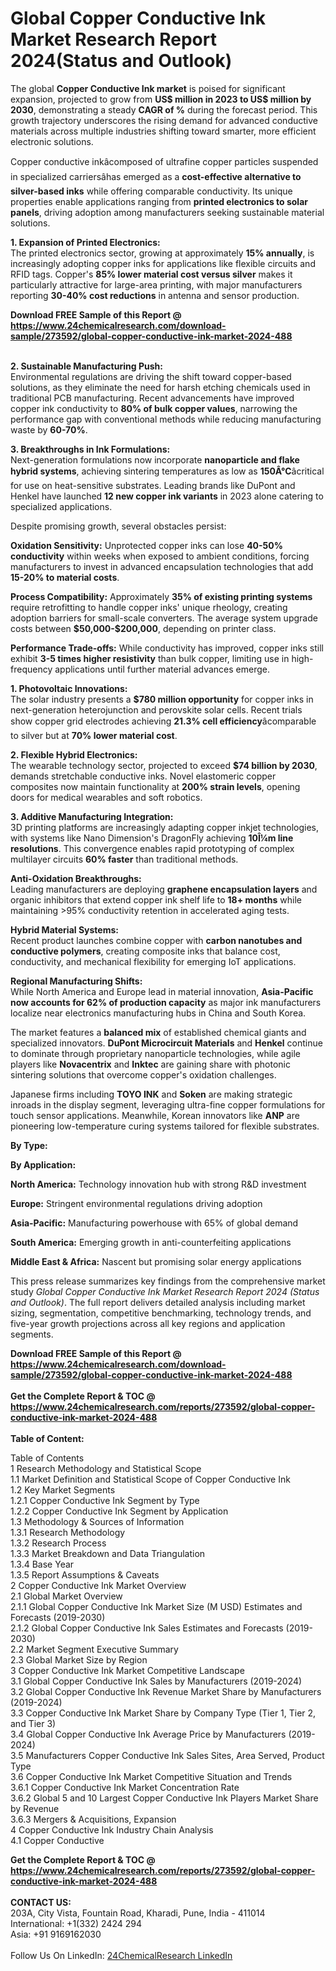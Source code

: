 <h1>Global Copper Conductive Ink Market Research Report 2024(Status and Outlook)</h1><p>The global <strong>Copper Conductive Ink market</strong> is poised for significant expansion, projected to grow from <strong>US$ million in 2023 to US$ million by 2030</strong>, demonstrating a steady <strong>CAGR of %</strong> during the forecast period. This growth trajectory underscores the rising demand for advanced conductive materials across multiple industries shifting toward smarter, more efficient electronic solutions.</p><p>Copper conductive inkâcomposed of ultrafine copper particles suspended in specialized carriersâhas emerged as a <strong>cost-effective alternative to silver-based inks</strong> while offering comparable conductivity. Its unique properties enable applications ranging from <strong>printed electronics to solar panels</strong>, driving adoption among manufacturers seeking sustainable material solutions.</p><p><strong>1. Expansion of Printed Electronics:</strong><br>
The printed electronics sector, growing at approximately <strong>15% annually</strong>, is increasingly adopting copper inks for applications like flexible circuits and RFID tags. Copper's <strong>85% lower material cost versus silver</strong> makes it particularly attractive for large-area printing, with major manufacturers reporting <strong>30-40% cost reductions</strong> in antenna and sensor production.</p><div><b>Download FREE Sample of this Report @ 
            <a href="https://www.24chemicalresearch.com/download-sample/273592/global-copper-conductive-ink-market-2024-488">
            https://www.24chemicalresearch.com/download-sample/273592/global-copper-conductive-ink-market-2024-488</a></b></div><br><p><strong>2. Sustainable Manufacturing Push:</strong><br>
Environmental regulations are driving the shift toward copper-based solutions, as they eliminate the need for harsh etching chemicals used in traditional PCB manufacturing. Recent advancements have improved copper ink conductivity to <strong>80% of bulk copper values</strong>, narrowing the performance gap with conventional methods while reducing manufacturing waste by <strong>60-70%</strong>.</p><p><strong>3. Breakthroughs in Ink Formulations:</strong><br>
Next-generation formulations now incorporate <strong>nanoparticle and flake hybrid systems</strong>, achieving sintering temperatures as low as <strong>150Â°C</strong>âcritical for use on heat-sensitive substrates. Leading brands like DuPont and Henkel have launched <strong>12 new copper ink variants</strong> in 2023 alone catering to specialized applications.</p><p>Despite promising growth, several obstacles persist:</p><p><strong>Oxidation Sensitivity:</strong> Unprotected copper inks can lose <strong>40-50% conductivity</strong> within weeks when exposed to ambient conditions, forcing manufacturers to invest in advanced encapsulation technologies that add <strong>15-20% to material costs</strong>.</p><p><strong>Process Compatibility:</strong> Approximately <strong>35% of existing printing systems</strong> require retrofitting to handle copper inks' unique rheology, creating adoption barriers for small-scale converters. The average system upgrade costs between <strong>$50,000-$200,000</strong>, depending on printer class.</p><p><strong>Performance Trade-offs:</strong> While conductivity has improved, copper inks still exhibit <strong>3-5 times higher resistivity</strong> than bulk copper, limiting use in high-frequency applications until further material advances emerge.</p><p><strong>1. Photovoltaic Innovations:</strong><br>
The solar industry presents a <strong>$780 million opportunity</strong> for copper inks in next-generation heterojunction and perovskite solar cells. Recent trials show copper grid electrodes achieving <strong>21.3% cell efficiency</strong>âcomparable to silver but at <strong>70% lower material cost</strong>.</p><p><strong>2. Flexible Hybrid Electronics:</strong><br>
The wearable technology sector, projected to exceed <strong>$74 billion by 2030</strong>, demands stretchable conductive inks. Novel elastomeric copper composites now maintain functionality at <strong>200% strain levels</strong>, opening doors for medical wearables and soft robotics.</p><p><strong>3. Additive Manufacturing Integration:</strong><br>
3D printing platforms are increasingly adapting copper inkjet technologies, with systems like Nano Dimension's DragonFly achieving <strong>10Î¼m line resolutions</strong>. This convergence enables rapid prototyping of complex multilayer circuits <strong>60% faster</strong> than traditional methods.</p><p><strong>Anti-Oxidation Breakthroughs:</strong><br>
	Leading manufacturers are deploying <strong>graphene encapsulation layers</strong> and organic inhibitors that extend copper ink shelf life to <strong>18+ months</strong> while maintaining &gt;95% conductivity retention in accelerated aging tests.</p><p><strong>Hybrid Material Systems:</strong><br>
	Recent product launches combine copper with <strong>carbon nanotubes and conductive polymers</strong>, creating composite inks that balance cost, conductivity, and mechanical flexibility for emerging IoT applications.</p><p><strong>Regional Manufacturing Shifts:</strong><br>
	While North America and Europe lead in material innovation, <strong>Asia-Pacific now accounts for 62% of production capacity</strong> as major ink manufacturers localize near electronics manufacturing hubs in China and South Korea.</p><p>The market features a <strong>balanced mix</strong> of established chemical giants and specialized innovators. <strong>DuPont Microcircuit Materials</strong> and <strong>Henkel</strong> continue to dominate through proprietary nanoparticle technologies, while agile players like <strong>Novacentrix</strong> and <strong>Inktec</strong> are gaining share with photonic sintering solutions that overcome copper's oxidation challenges.</p><p>Japanese firms including <strong>TOYO INK</strong> and <strong>Soken</strong> are making strategic inroads in the display segment, leveraging ultra-fine copper formulations for touch sensor applications. Meanwhile, Korean innovators like <strong>ANP</strong> are pioneering low-temperature curing systems tailored for flexible substrates.</p><p><strong>By Type:</strong></p><p><strong>By Application:</strong></p><p><strong>North America:</strong> Technology innovation hub with strong R&amp;D investment</p><p><strong>Europe:</strong> Stringent environmental regulations driving adoption</p><p><strong>Asia-Pacific:</strong> Manufacturing powerhouse with 65% of global demand</p><p><strong>South America:</strong> Emerging growth in anti-counterfeiting applications</p><p><strong>Middle East &amp; Africa:</strong> Nascent but promising solar energy applications</p><p>This press release summarizes key findings from the comprehensive market study <em>Global Copper Conductive Ink Market Research Report 2024 (Status and Outlook)</em>. The full report delivers detailed analysis including market sizing, segmentation, competitive benchmarking, technology trends, and five-year growth projections across all key regions and application segments.</p><div><b>Download FREE Sample of this Report @ 
            <a href="https://www.24chemicalresearch.com/download-sample/273592/global-copper-conductive-ink-market-2024-488">
            https://www.24chemicalresearch.com/download-sample/273592/global-copper-conductive-ink-market-2024-488</a></b></div><br><div><b>Get the Complete Report & TOC @ 
            <a href="https://www.24chemicalresearch.com/reports/273592/global-copper-conductive-ink-market-2024-488">
            https://www.24chemicalresearch.com/reports/273592/global-copper-conductive-ink-market-2024-488</a></b></div><br>
            <b>Table of Content:</b><p>Table of Contents<br />
1 Research Methodology and Statistical Scope<br />
1.1 Market Definition and Statistical Scope of Copper Conductive Ink<br />
1.2 Key Market Segments<br />
1.2.1 Copper Conductive Ink Segment by Type<br />
1.2.2 Copper Conductive Ink Segment by Application<br />
1.3 Methodology & Sources of Information<br />
1.3.1 Research Methodology<br />
1.3.2 Research Process<br />
1.3.3 Market Breakdown and Data Triangulation<br />
1.3.4 Base Year<br />
1.3.5 Report Assumptions & Caveats<br />
2 Copper Conductive Ink Market Overview<br />
2.1 Global Market Overview<br />
2.1.1 Global Copper Conductive Ink Market Size (M USD) Estimates and Forecasts (2019-2030)<br />
2.1.2 Global Copper Conductive Ink Sales Estimates and Forecasts (2019-2030)<br />
2.2 Market Segment Executive Summary<br />
2.3 Global Market Size by Region<br />
3 Copper Conductive Ink Market Competitive Landscape<br />
3.1 Global Copper Conductive Ink Sales by Manufacturers (2019-2024)<br />
3.2 Global Copper Conductive Ink Revenue Market Share by Manufacturers (2019-2024)<br />
3.3 Copper Conductive Ink Market Share by Company Type (Tier 1, Tier 2, and Tier 3)<br />
3.4 Global Copper Conductive Ink Average Price by Manufacturers (2019-2024)<br />
3.5 Manufacturers Copper Conductive Ink Sales Sites, Area Served, Product Type<br />
3.6 Copper Conductive Ink Market Competitive Situation and Trends<br />
3.6.1 Copper Conductive Ink Market Concentration Rate<br />
3.6.2 Global 5 and 10 Largest Copper Conductive Ink Players Market Share by Revenue<br />
3.6.3 Mergers & Acquisitions, Expansion<br />
4 Copper Conductive Ink Industry Chain Analysis<br />
4.1 Copper Conductive</p><div><b>Get the Complete Report & TOC @ 
            <a href="https://www.24chemicalresearch.com/reports/273592/global-copper-conductive-ink-market-2024-488">
            https://www.24chemicalresearch.com/reports/273592/global-copper-conductive-ink-market-2024-488</a></b></div><br><b>CONTACT US:</b><br>
            203A, City Vista, Fountain Road, Kharadi, Pune, India - 411014<br>
            International: +1(332) 2424 294<br>
            Asia: +91 9169162030 <br><br>
            Follow Us On LinkedIn: <a href="https://www.linkedin.com/company/24chemicalresearch/">24ChemicalResearch LinkedIn</a>